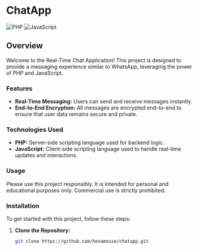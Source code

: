 # ChatApp

![PHP](https://img.shields.io/badge/-PHP-black?logo=php&logoColor=white)
![JavaScript](https://img.shields.io/badge/-JavaScript-yellow?logo=javascript&logoColor=black)

## Overview

Welcome to the Real-Time Chat Application! This project is designed to provide a messaging experience similar to WhatsApp, leveraging the power of PHP and JavaScript.

### Features

- **Real-Time Messaging:** Users can send and receive messages instantly.
- **End-to-End Encryption:** All messages are encrypted end-to-end to ensure that user data remains secure and private.

### Technologies Used

- **PHP:** Server-side scripting language used for backend logic.
- **JavaScript:** Client-side scripting language used to handle real-time updates and interactions.

### Usage

Please use this project responsibly. It is intended for personal and educational purposes only. Commercial use is strictly prohibited.

### Installation

To get started with this project, follow these steps:

1. **Clone the Repository:**
   ```bash
   git clone https://github.com/hexamouse/chatapp.git
